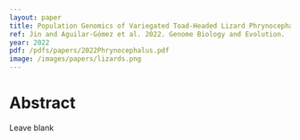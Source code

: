 ```yaml
---
layout: paper
title: Population Genomics of Variegated Toad-Headed Lizard Phrynocephalus versicolor and Its Adaptation to the Colorful Sand of the Gobi Desert
ref: Jin and Aguilar-Gómez et al. 2022. Genome Biology and Evolution.
year: 2022
pdf: /pdfs/papers/2022Phrynocephalus.pdf
image: /images/papers/lizards.png
---
```


# Abstract
Leave blank
